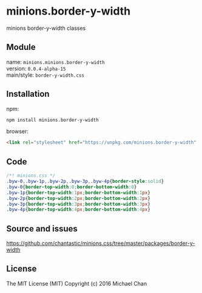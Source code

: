 # minions.border-y-width
minions border-y-width classes

## Module
name: `minions.minions.border-y-width`  
version: `0.0.4-alpha-15`  
main/style: `border-y-width.css`  

## Installation
npm:
```bash
npm install minions.border-y-width
```

browser:
```html
<link rel="stylesheet" href="https://unpkg.com/minions.border-y-width" />
```

## Code
```css
/*! minions.css */
.byw-0,.byw-1p,.byw-2p,.byw-3p,.byw-4p{border-style:solid}
.byw-0{border-top-width:0;border-bottom-width:0}
.byw-1p{border-top-width:1px;border-bottom-width:1px}
.byw-2p{border-top-width:2px;border-bottom-width:2px}
.byw-3p{border-top-width:3px;border-bottom-width:3px}
.byw-4p{border-top-width:4px;border-bottom-width:4px}

```

## Source and issues

https://github.com/chantastic/minions.css/tree/master/packages/border-y-width

## License

The MIT License (MIT)
Copyright (c) 2016 Michael Chan